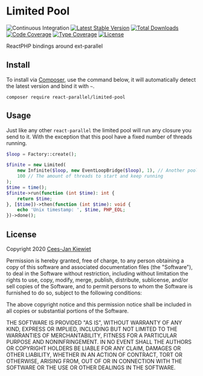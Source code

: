 # Limited Pool

![Continuous Integration](https://github.com/Reactphp-parallel/limited-pool/workflows/Continuous%20Integration/badge.svg)
[![Latest Stable Version](https://poser.pugx.org/React-parallel/limited-pool/v/stable.png)](https://packagist.org/packages/React-parallel/limited-pool)
[![Total Downloads](https://poser.pugx.org/React-parallel/limited-pool/downloads.png)](https://packagist.org/packages/React-parallel/limited-pool)
[![Code Coverage](https://scrutinizer-ci.com/g/Reactphp-parallel/limited-pool/badges/coverage.png?b=master)](https://scrutinizer-ci.com/g/Reactphp-parallel/limited-pool/?branch=master)
[![Type Coverage](https://shepherd.dev/github/Reactphp-parallel/limited-pool/coverage.svg)](https://shepherd.dev/github/Reactphp-parallel/limited-pool)
[![License](https://poser.pugx.org/React-parallel/limited-pool/license.png)](https://packagist.org/packages/React-parallel/limited-pool)

ReactPHP bindings around ext-parallel

## Install ##

To install via [Composer](http://getcomposer.org/), use the command below, it will automatically detect the latest version and bind it with `~`.

```
composer require react-parallel/limited-pool 
```

## Usage

Just like any other `react-parallel` the limited pool will run any closure you send to it. With the exception that this 
pool have a fixed number of threads running.

```php
$loop = Factory::create();

$finite = new Limited(
    new Infinite($loop, new EventLoopBridge($loop), 1), // Another pool, preferably an inifinite pool
    100 // The amount of threads to start and keep running
);
$time = time();
$finite->run(function (int $time): int {
    return $time;
}, [$time])->then(function (int $time): void {
    echo 'Unix timestamp: ', $time, PHP_EOL;
})->done();
```

## License ##

Copyright 2020 [Cees-Jan Kiewiet](http://wyrihaximus.net/)

Permission is hereby granted, free of charge, to any person
obtaining a copy of this software and associated documentation
files (the "Software"), to deal in the Software without
restriction, including without limitation the rights to use,
copy, modify, merge, publish, distribute, sublicense, and/or sell
copies of the Software, and to permit persons to whom the
Software is furnished to do so, subject to the following
conditions:

The above copyright notice and this permission notice shall be
included in all copies or substantial portions of the Software.

THE SOFTWARE IS PROVIDED "AS IS", WITHOUT WARRANTY OF ANY KIND,
EXPRESS OR IMPLIED, INCLUDING BUT NOT LIMITED TO THE WARRANTIES
OF MERCHANTABILITY, FITNESS FOR A PARTICULAR PURPOSE AND
NONINFRINGEMENT. IN NO EVENT SHALL THE AUTHORS OR COPYRIGHT
HOLDERS BE LIABLE FOR ANY CLAIM, DAMAGES OR OTHER LIABILITY,
WHETHER IN AN ACTION OF CONTRACT, TORT OR OTHERWISE, ARISING
FROM, OUT OF OR IN CONNECTION WITH THE SOFTWARE OR THE USE OR
OTHER DEALINGS IN THE SOFTWARE.
